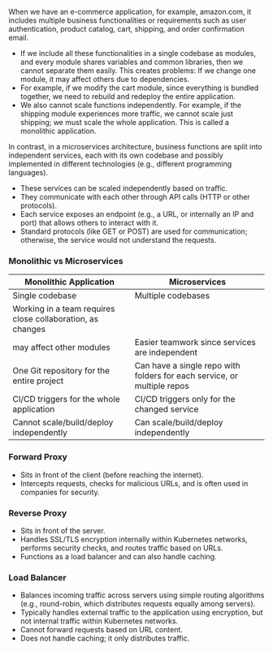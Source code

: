 When we have an e-commerce application, for example, amazon.com, it includes multiple business functionalities or requirements such as user authentication, product catalog, cart, shipping, and order confirmation email.
* If we include all these functionalities in a single codebase as modules, and every module shares variables and common libraries, then we cannot separate them easily. This creates problems:
If we change one module, it may affect others due to dependencies.
* For example, if we modify the cart module, since everything is bundled together, we need to rebuild and redeploy the entire application.
* We also cannot scale functions independently. For example, if the shipping module experiences more traffic, we cannot scale just shipping; we must scale the whole application.
  This is called a monolithic application.

In contrast, in a microservices architecture, business functions are split into independent services, each with its own codebase and possibly implemented in different technologies (e.g., different programming languages).
* These services can be scaled independently based on traffic.
* They communicate with each other through API calls (HTTP or other protocols).
* Each service exposes an endpoint (e.g., a URL, or internally an IP and port) that allows others to interact with it.
* Standard protocols (like GET or POST) are used for communication; otherwise, the service would not understand the requests.

### Monolithic vs Microservices

| **Monolithic Application**                                   | **Microservices**                                              |
|--------------------------------------------------------------|----------------------------------------------------------------|
| Single codebase                                              | Multiple codebases                                             |
| Working in a team requires close collaboration, as changes
may affect other modules                                      | Easier teamwork since services are independent                |
| One Git repository for the entire project                   | Can have a single repo with folders for each service, or multiple repos |
| CI/CD triggers for the whole application                    | CI/CD triggers only for the changed service                   |
| Cannot scale/build/deploy independently                     | Can scale/build/deploy independently                           |

### Forward Proxy
* Sits in front of the client (before reaching the internet).
* Intercepts requests, checks for malicious URLs, and is often used in companies for security.

### Reverse Proxy
* Sits in front of the server.
* Handles SSL/TLS encryption internally within Kubernetes networks, performs security checks, and routes traffic based on URLs.
* Functions as a load balancer and can also handle caching.

### Load Balancer
* Balances incoming traffic across servers using simple routing algorithms (e.g., round-robin, which distributes requests equally among servers).
* Typically handles external traffic to the application using encryption, but not internal traffic within Kubernetes networks.
* Cannot forward requests based on URL content.
* Does not handle caching; it only distributes traffic.
